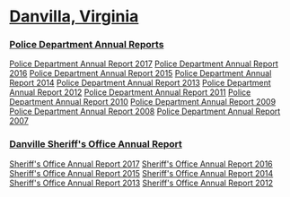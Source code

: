 <h1><a href="https://www.danville-va.gov/">Danvilla, Virginia</a></h1>


<h3><a href="https://www.danville-va.gov/Archive.aspx?AMID=76">Police Department Annual Reports</a></h3>
<a href="https://www.danville-va.gov/Archive.aspx?ADID=2608">Police Department Annual Report 2017</a>
<a href="https://www.danville-va.gov/Archive.aspx?ADID=2194">Police Department Annual Report 2016</a>
<a href="https://www.danville-va.gov/Archive.aspx?ADID=2001">Police Department Annual Report 2015</a>
<a href="https://www.danville-va.gov/Archive.aspx?ADID=1643">Police Department Annual Report 2014</a>
<a href="https://www.danville-va.gov/Archive.aspx?ADID=1308">Police Department Annual Report 2013</a>
<a href="https://www.danville-va.gov/Archive.aspx?ADID=1307">Police Department Annual Report 2012</a>
<a href="https://www.danville-va.gov/Archive.aspx?ADID=1306">Police Department Annual Report 2011</a>
<a href="https://www.danville-va.gov/Archive.aspx?ADID=1305">Police Department Annual Report 2010</a>
<a href="https://www.danville-va.gov/Archive.aspx?ADID=1304">Police Department Annual Report 2009</a>
<a href="https://www.danville-va.gov/Archive.aspx?ADID=1303">Police Department Annual Report 2008</a>
<a href="https://www.danville-va.gov/Archive.aspx?ADID=2687">Police Department Annual Report 2007</a>





<h3><a href="https://www.danville-va.gov/Archive.aspx?AMID=81&Type=&ADID=">Danville Sheriff's Office Annual Report</a></h3>
<a href="https://www.danville-va.gov/Archive.aspx?ADID=2449">Sheriff's Office Annual Report 2017</a>
<a href="https://www.danville-va.gov/Archive.aspx?ADID=2074">Sheriff's Office Annual Report 2016</a>
<a href="https://www.danville-va.gov/Archive.aspx?ADID=1796">Sheriff's Office Annual Report 2015</a>
<a href="https://www.danville-va.gov/Archive.aspx?ADID=1459">Sheriff's Office Annual Report 2014</a>
<a href="https://www.danville-va.gov/Archive.aspx?ADID=1458">Sheriff's Office Annual Report 2013</a>
<a href="https://www.danville-va.gov/Archive.aspx?ADID=1457">Sheriff's Office Annual Report 2012</a>